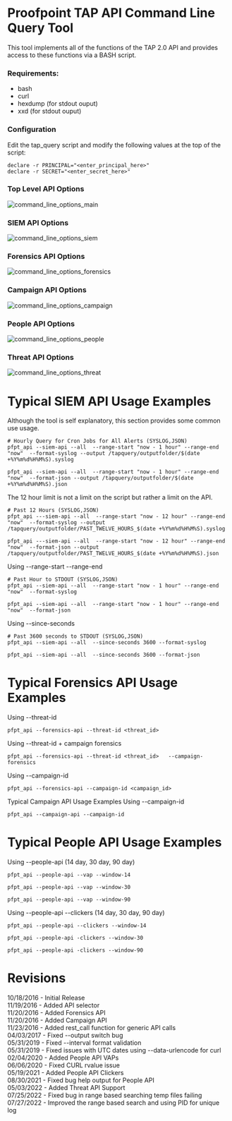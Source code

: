 # Proofpoint TAP API Command Line Query Tool

This tool implements all of the functions of the TAP 2.0 API and provides access to these functions via a BASH script. 

### Requirements:
* bash
* curl
* hexdump (for stdout ouput)
* xxd (for stdout ouput)

### Configuration
Edit the tap_query script and modify the following values at the top of the script:
```
declare -r PRINCIPAL="<enter_principal_here>"
declare -r SECRET="<enter_secret_here>"
```

### Top Level API Options
![command_line_options_main](https://user-images.githubusercontent.com/83429267/194098502-a222c83c-61ae-4855-af19-0e4d22c28760.png)

### SIEM API Options
![command_line_options_siem](https://user-images.githubusercontent.com/83429267/194098953-51c5fcde-6c23-4d58-b4ca-49ab0ab52ea8.png)


### Forensics API Options
![command_line_options_forensics](https://user-images.githubusercontent.com/83429267/194099110-7add88c8-33ad-4efb-a2da-fc8944a0964b.png)

### Campaign API Options
![command_line_options_campaign](https://user-images.githubusercontent.com/83429267/194099393-8bc589d7-d234-499a-b2fa-60365b34a95c.png)

### People API Options
![command_line_options_people](https://user-images.githubusercontent.com/83429267/194099469-122688b7-823e-49c2-b649-d6a59a2e5acf.png)

### Threat API Options
![command_line_options_threat](https://user-images.githubusercontent.com/83429267/194099590-de88a301-4b21-4709-8a11-214cfbae3227.png)

# Typical SIEM API Usage Examples

Although the tool is self explanatory, this section provides some common use usage.

```
# Hourly Query for Cron Jobs for All Alerts (SYSLOG,JSON)
pfpt_api --siem-api --all  --range-start "now - 1 hour" --range-end "now"  --format-syslog --output /tapquery/outputfolder/$(date +%Y%m%d%H%M%S).syslog

pfpt_api --siem-api --all  --range-start "now - 1 hour" --range-end "now"  --format-json --output /tapquery/outputfolder/$(date +%Y%m%d%H%M%S).json
```

The 12 hour limit is not a limit on the script but rather a limit on the API.

```
# Past 12 Hours (SYSLOG,JSON)
pfpt_api ---siem-api --all  --range-start "now - 12 hour" --range-end "now"  --format-syslog --output /tapquery/outputfolder/PAST_TWELVE_HOURS_$(date +%Y%m%d%H%M%S).syslog

pfpt_api ---siem-api --all  --range-start "now - 12 hour" --range-end "now"  --format-json --output /tapquery/outputfolder/PAST_TWELVE_HOURS_$(date +%Y%m%d%H%M%S).json
```

Using --range-start --range-end
```
# Past Hour to STDOUT (SYSLOG,JSON)
pfpt_api --siem-api --all  --range-start "now - 1 hour" --range-end "now"  --format-syslog 

pfpt_api --siem-api --all  --range-start "now - 1 hour" --range-end "now"  --format-json
```

Using --since-seconds
```
# Past 3600 seconds to STDOUT (SYSLOG,JSON)
pfpt_api --siem-api --all  --since-seconds 3600 --format-syslog 

pfpt_api --siem-api --all  --since-seconds 3600 --format-json
```

# Typical Forensics API Usage Examples

Using --threat-id
```
pfpt_api --forensics-api --threat-id <threat_id>   
```
Using --threat-id + campaign forensics
```
pfpt_api --forensics-api --threat-id <threat_id>   --campaign-forensics
```
Using --campaign-id
```
pfpt_api --forensics-api --campaign-id <campaign_id>
```
Typical Campaign API Usage Examples
Using --campaign-id
```
pfpt_api --campaign-api --campaign-id   
```
# Typical People API Usage Examples
Using --people-api (14 day, 30 day, 90 day)
```
pfpt_api --people-api --vap --window-14

pfpt_api --people-api --vap --window-30

pfpt_api --people-api --vap --window-90
```

Using --people-api --clickers (14 day, 30 day, 90 day)
```
pfpt_api --people-api --clickers --window-14

pfpt_api --people-api -clickers --window-30

pfpt_api --people-api -clickers --window-90
```

# Revisions
10/18/2016 - Initial Release  
11/19/2016 - Added API selector  
11/20/2016 - Added Forensics API  
11/20/2016 - Added Campaign API  
11/23/2016 - Added rest_call function for generic API calls  
04/03/2017 - Fixed --output switch bug  
05/31/2019 - Fixed --interval format validation  
05/31/2019 - Fixed issues with UTC dates using --data-urlencode for curl  
02/04/2020 - Added People API VAPs  
06/06/2020 - Fixed CURL rvalue issue  
05/19/2021 - Added People API Clickers  
08/30/2021 - Fixed bug help output for People API  
05/03/2022 - Added Threat API Support  
07/25/2022 - Fixed bug in range based searching temp files failing  
07/27/2022 - Improved the range based search and using PID for unique log

